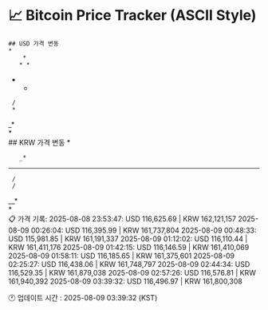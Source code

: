 # 📈 Bitcoin Price Tracker (ASCII Style)
    ## USD 가격 변동 
    *         
        * 
       * *
 *    *   
     /    
     *    
   _*     
  *       
    ## KRW 가격 변동
    *         
          
       _* 
 *    *  *
     /    
     /    
   __*    
  *       
    📋 가격 기록:
    2025-08-08 23:53:47: USD 116,625.69 | KRW 162,121,157
2025-08-09 00:26:04: USD 116,395.99 | KRW 161,737,804
2025-08-09 00:48:33: USD 115,981.85 | KRW 161,191,337
2025-08-09 01:12:02: USD 116,110.44 | KRW 161,411,176
2025-08-09 01:42:15: USD 116,146.59 | KRW 161,410,069
2025-08-09 01:58:11: USD 116,185.65 | KRW 161,375,601
2025-08-09 02:25:27: USD 116,438.06 | KRW 161,748,797
2025-08-09 02:44:34: USD 116,529.35 | KRW 161,879,038
2025-08-09 02:57:26: USD 116,576.81 | KRW 161,940,392
2025-08-09 03:39:32: USD 116,496.97 | KRW 161,800,308
    
🕐 업데이트 시간 : 2025-08-09 03:39:32 (KST)
